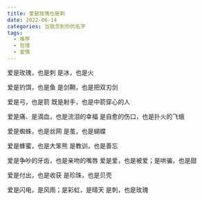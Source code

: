 ```yaml
---
title: 爱是玫瑰也是刺
date: 2022-06-14
categories: 当我念到你的名字
tags:
  - 推荐
  - 哲理
  - 爱情
---
```


爱是玫瑰，也是刺
是冰，也是火
<!--more-->
爱是钓饵，也是鱼
是剑鞘，也是把双刃剑

爱是弓，也是箭
既是射手，也是中箭穿心的人

爱是痛、是滴血，也是流泪的幸福
是自愈的伤口，也是扑火的飞蛾

爱是蜘蛛，也是丝网
是茧，也是蝴蝶

爱是蜂蜜，也是大笨熊
是教训，也是善忘

爱是争吵的牙齿，也是亲吻的嘴唇
爱是爱，也是被爱；是哄骗，也是甜

爱是付出，也是收获
是珍珠，也是贝壳

爱是闪电，是风雨；是彩虹，是晴天
是刺，也是玫瑰
